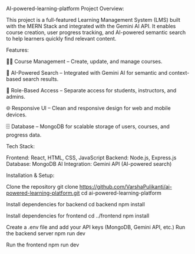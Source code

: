 AI-powered-learning-platform
Project Overview:

This project is a full-featured Learning Management System (LMS) built with the MERN Stack and integrated with the Gemini AI API.
It enables course creation, user progress tracking, and AI-powered semantic search to help learners quickly find relevant content.

Features:

👩‍🏫 Course Management – Create, update, and manage courses.

🤖 AI-Powered Search – Integrated with Gemini AI for semantic and context-based search results.

🔑 Role-Based Access – Separate access for students, instructors, and admins.

🌐 Responsive UI – Clean and responsive design for web and mobile devices.

🗄️ Database – MongoDB for scalable storage of users, courses, and progress data.


Tech Stack:

Frontend: React, HTML, CSS, JavaScript
Backend: Node.js, Express.js
Database: MongoDB
AI Integration: Gemini API (AI-powered search)

Installation & Setup:

Clone the repository
git clone https://github.com/VarshaPulikanti/ai-powered-learning-platform.git
cd ai-powered-learning-platform

Install dependencies for backend
cd backend
npm install

Install dependencies for frontend
cd ../frontend
npm install

Create a .env file and add your API keys (MongoDB, Gemini API, etc.)
Run the backend server
npm run dev

Run the frontend
npm run dev


